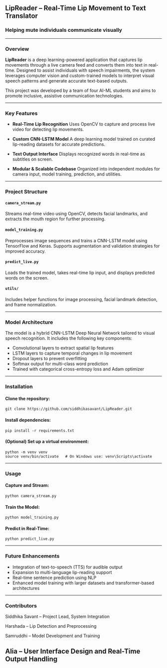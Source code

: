 
## LipReader – Real-Time Lip Movement to Text Translator

### Helping mute individuals communicate visually

---

### Overview

**LipReader** is a deep learning-powered application that captures lip movements through a live camera feed and converts them into text in real-time. Designed to assist individuals with speech impairments, the system leverages computer vision and custom-trained models to interpret visual speech patterns and generate accurate text-based outputs.

This project was developed by a team of four AI-ML students and aims to promote inclusive, assistive communication technologies.

---

### Key Features

* **Real-Time Lip Recognition**
  Uses OpenCV to capture and process live video for detecting lip movements.

* **Custom CNN-LSTM Model**
  A deep learning model trained on curated lip-reading datasets for accurate predictions.

* **Text Output Interface**
  Displays recognized words in real-time as subtitles on screen.

* **Modular & Scalable Codebase**
  Organized into independent modules for camera input, model training, prediction, and utilities.

---

### Project Structure

#### `camera_stream.py`

Streams real-time video using OpenCV, detects facial landmarks, and extracts the mouth region for further processing.

#### `model_training.py`

Preprocesses image sequences and trains a CNN-LSTM model using TensorFlow and Keras. Supports augmentation and validation strategies for improved accuracy.

#### `predict_live.py`

Loads the trained model, takes real-time lip input, and displays predicted words on the screen.

#### `utils/`

Includes helper functions for image processing, facial landmark detection, and frame normalization.

---

### Model Architecture

The model is a hybrid CNN-LSTM Deep Neural Network tailored to visual speech recognition.
It includes the following key components:

* Convolutional layers to extract spatial lip features
* LSTM layers to capture temporal changes in lip movement
* Dropout layers to prevent overfitting
* Softmax output for multi-class word prediction
* Trained with categorical cross-entropy loss and Adam optimizer

---

### Installation

#### Clone the repository:

```
git clone https://github.com/siddhikasavant/LipReader.git
```

#### Install dependencies:

```
pip install -r requirements.txt
```

#### (Optional) Set up a virtual environment:

```
python -m venv venv
source venv/bin/activate   # On Windows use: venv\Scripts\activate
```

---

### Usage

#### Capture and Stream:

```
python camera_stream.py
```

#### Train the Model:

```
python model_training.py
```

#### Predict in Real-Time:

```
python predict_live.py
```

---

### Future Enhancements

* Integration of text-to-speech (TTS) for audible output
* Expansion to multi-language lip-reading support
* Real-time sentence prediction using NLP
* Enhanced model training with larger datasets and transformer-based architectures

---

### Contributors

Siddhika Savant – Project Lead, System Integration

Harshada – Lip Detection and Preprocessing

Samruddhi – Model Development and Training

Alia – User Interface Design and Real-Time Output Handling
---



